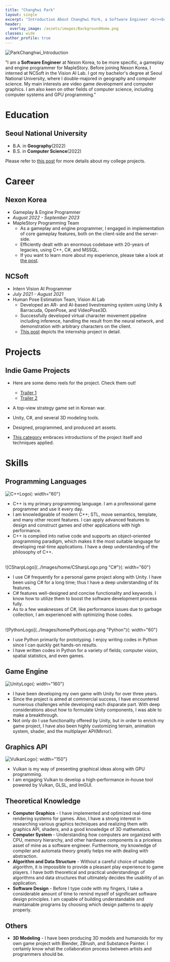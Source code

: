 ```yaml
---
title: "Changhwi Park"
layout: single
excerpt: "Introduction About Changhwi Park, a Software Engineer <br><br><br>"
header:
  overlay_image: /assets/images/BackgroundHome.png
classes: wide
author_profile: true
---
```


![ParkChanghwi_Introduction](../Images/home/ParkChanghwi_Introduction.png)

"I am a **Software Engineer** at Nexon Korea, to be more specific, a gameplay and engine programmer for MapleStory. Before joining Nexon Korea, I interned at NCSoft in the Vision AI Lab. I got my bachelor's degree at Seoul National University, where I double-majored in geography and computer science. My main interests are video game development and computer graphics. I am also keen on other fields of computer science, including computer systems and GPU programming."

# Education

## Seoul National University

* B.A. in **Geography**(2022)
* B.S. in **Computer Science**(2022)

Please refer to [this post](/professionalprojects/CollegeProjects) for more details about my college projects.

# Career
## **Nexon Korea**
* Gameplay & Engine Programmer 
* *August 2022 - September 2023*
* MapleStory Programming Team
  * As a gameplay and engine programmer, I engaged in implementation of core gameplay features, both on the client-side and the server-side.
  * Efficiently dealt with an enormous codebase with 20-years of legacies, using C++, C#, and MSSQL.
  * If you want to learn more about my experience, please take a look at [the post](/professionalprojects/NexonKorea/).
  
## **NCSoft**
* Intern Vision AI Programmer 
* *July 2021 - August 2021*
* Human Pose Estimation Team, Vision AI Lab
  * Developed an AR- and AI-based livestreaming system using Unity & Barracuda, OpenPose, and VideoPose3D.
  * Successfully developed virtual character movement pipeline including inference, handling the result from the neural network, and demonstration with arbitrary characters on the client.
  * [This post](/professionalprojects/Internship/) depicts the internship project in detail.

# Projects

## Indie Game Projects
* Here are some demo reels for the project. Check them out!
  * [Trailer 1](https://www.youtube.com/watch?v=zgcS1foEgOA)
  * [Trailer 2](https://www.youtube.com/watch?v=b9b-6MzOAi0)

* A top-view strategy game set in Korean war.
* Unity, C#, and several 3D modeling tools.
* Designed, programmed, and produced art assets.
* [This category](/personalprojects/) embraces introductions of the project itself and techniques applied.

# Skills
## Programming Languages    
![C++Logo](../Images/home/C++Logo.png "C++"){: width="60"}  
* C++ is my primary programming language. I am a professional game programmer and use it every day.
* I am knowledgeable of modern C++; STL, move semantics, template, and many other recent features. I can apply advanced features to design and construct games and other applications with high performance.
* C++ is compiled into native code and supports an object-oriented programming paradigm, which makes it the most suitable language for developing real-time applications. I have a deep understanding of the philosophy of C++.

<br />
![CSharpLogo](../Images/home/CSharpLogo.png "C#"){: width="60"}  

* I use C# frequently for a personal game project along with Unity. I have been using C# for a long time; thus I have a deep understanding of its features.
* C# features well-designed and concise functionality and keywords. I know how to utilize them to boost the software development process fully.  
* As to a few weaknesses of C#, like performance issues due to garbage collection, I am experienced with optimizing those codes.

<br />
![PythonLogo](../Images/home/PythonLogo.png "Python"){: width="60"}

* I use Python primarily for prototyping. I enjoy writing codes in Python since I can quickly get hands-on results.
* I have written codes in Python for a variety of fields; computer vision, spatial statistics, and even games.

## Game Engine
![UnityLogo](../Images/home/UnityLogo.png "Unity"){: width="160"}
* I have been developing my own game with Unity for over three years. 
* Since the project is aimed at commercial success, I have encountered numerous challenges while developing each disparate part. With deep considerations about how to formulate Unity components, I was able to make a breakthrough.
* Not only do I use functionality offered by Unity, but in order to enrich my game project, I have also been highly customizing terrain, animation system, shader, and the multiplayer API(Mirror).

## Graphics API
![VulkanLogo](../Images/home/VulkanLogo.png "Vulkan"){: width="150"}
* Vulkan is my way of presenting graphical ideas along with GPU programming.
* I am engaging Vulkan to develop a high-performance in-house tool powered by Vulkan, GLSL, and ImGUI.

## Theoretical Knowledge
* **Computer Graphics** - I have implemented and optimized real-time rendering systems for games. Also, I have a strong interest in researching various graphics techniques and realizing them with graphics API, shaders, and a good knowledge of 3D mathematics.
* **Computer System** - Understanding how computers are organized with CPU, memory hierarchy, and other hardware components is a priceless asset of mine as a software engineer. Furthermore, my knowledge of compiler and automata theory greatly helps me with dealing with abstraction. 
* **Algorithm and Data Structure** - Without a careful choice of suitable algorithm, it is impossible to provide a pleasant play experience to game players. I have both theoretical and practical understandings of algorithms and data structures that ultimately decides the usability of an application. 
* **Software Design** - Before I type code with my fingers, I take a considerable amount of time to remind myself of significant software design principles. I am capable of building understandable and maintainable programs by choosing which design patterns to apply properly.

## Others
* **3D Modeling** - I have been producing 3D models and humanoids for my own game project with Blender, ZBrush, and Substance Painter. I certainly know what the collaboration process between artists and programmers should be.







